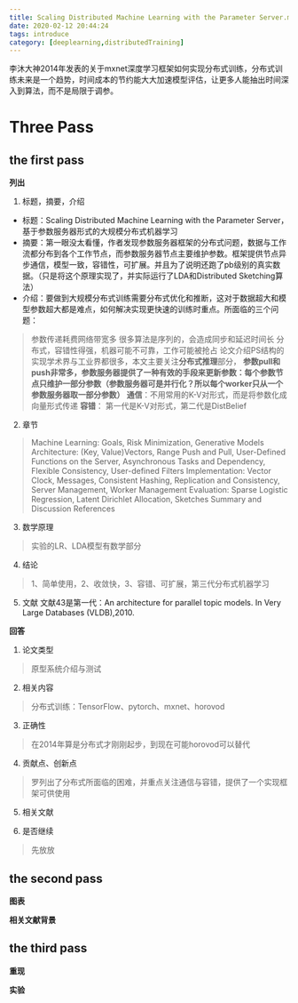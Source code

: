 ```yaml
---
title: Scaling Distributed Machine Learning with the Parameter Server.md
date: 2020-02-12 20:44:24
tags: introduce
category: [deeplearning,distributedTraining]
---
```

李沐大神2014年发表的关于mxnet深度学习框架如何实现分布式训练，分布式训练未来是一个趋势，时间成本的节约能大大加速模型评估，让更多人能抽出时间深入到算法，而不是局限于调参。

# Three Pass

## the first pass
**列出**
1. 标题，摘要，介绍
 - 标题：Scaling Distributed Machine Learning with the Parameter Server，基于参数服务器形式的大规模分布式机器学习
 - 摘要：第一眼没太看懂，作者发现参数服务器框架的分布式问题，数据与工作流都分布到各个工作节点，而参数服务器节点主要维护参数。框架提供节点异步通信，模型一致，容错性，可扩展。并且为了说明还跑了pb级别的真实数据。（只是将这个原理实现了，并实际运行了LDA和Distributed Sketching算法）
 - 介绍：要做到大规模分布式训练需要分布式优化和推断，这对于数据超大和模型参数超大都是难点，如何解决实现更快速的训练时重点。所面临的三个问题：
 > 参数传递耗费网络带宽多
 > 很多算法是序列的，会造成同步和延迟时间长
 > 分布式，容错性得强，机器可能不可靠，工作可能被抢占
 论文介绍PS结构的实现学术界与工业界都很多，本文主要关注**分布式推理**部分，
 **参数pull和push非常多，参数服务器提供了一种有效的手段来更新参数：每个参数节点只维护一部分参数（参数服务器可是并行化？所以每个worker只从一个参数服务器取一部分参数）**
 > **通信**：不用常用的K-V对形式，而是将参数化成向量形式传递
 > **容错**：
 第一代是K-V对形式，第二代是DistBelief
2. 章节
> Machine Learning: Goals, Risk Minimization, Generative Models
> Architecture: (Key, Value)Vectors, Range Push and Pull, User-Defined Functions on the Server, Asynchronous Tasks and Dependency, Flexible Consistency, User-defined Filters
> Implementation: Vector Clock, Messages, Consistent Hashing, Replication and Consistency, Server Management, Worker Management
> Evaluation: Sparse Logistic Regression, Latent Dirichlet Allocation, Sketches
> Summary and Discussion
> References

3. 数学原理
 > 实验的LR、LDA模型有数学部分

4. 结论
 > 1、简单使用，2、收敛快，3、容错、可扩展，第三代分布式机器学习

5. 文献
文献43是第一代：An architecture for parallel topic models. In Very Large Databases (VLDB),2010.

**回答**
1. 论文类型
 > 原型系统介绍与测试
2. 相关内容
 > 分布式训练：TensorFlow、pytorch、mxnet、horovod
3. 正确性
 > 在2014年算是分布式才刚刚起步，到现在可能horovod可以替代
4. 贡献点、创新点
 > 罗列出了分布式所面临的困难，并重点关注通信与容错，提供了一个实现框架可供使用
5. 相关文献

6. 是否继续
 > 先放放

## the second pass
**图表**

**相关文献背景**

## the third pass
**重现**

**实验**
